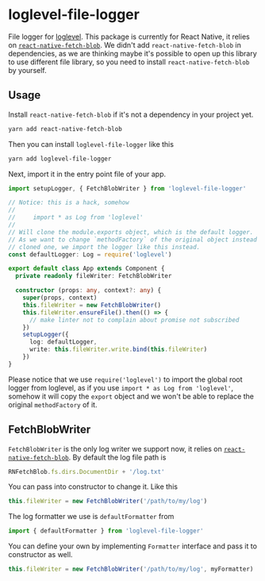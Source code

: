 # loglevel-file-logger
File logger for [loglevel](https://github.com/pimterry/loglevel). This package is currently for React Native, it relies on [`react-native-fetch-blob`](https://github.com/wkh237/react-native-fetch-blob). We didn't add `react-native-fetch-blob` in dependencies, as we are thinking maybe it's possible to open up this library to use different file library, so you need to install `react-native-fetch-blob` by yourself.

## Usage

Install `react-native-fetch-blob` if it's not a dependency in your project yet.

```bash
yarn add react-native-fetch-blob
```

Then you can install `loglevel-file-logger` like this

```bash
yarn add loglevel-file-logger
```

Next, import it in the entry point file of your app.

```typescript
import setupLogger, { FetchBlobWriter } from 'loglevel-file-logger'

// Notice: this is a hack, somehow
//
//     import * as Log from 'loglevel'
//
// Will clone the module.exports object, which is the default logger.
// As we want to change `methodFactory` of the original object instead of
// cloned one, we import the logger like this instead.
const defaultLogger: Log = require('loglevel')

export default class App extends Component {
  private readonly fileWriter: FetchBlobWriter

  constructor (props: any, context?: any) {
    super(props, context)
    this.fileWriter = new FetchBlobWriter()
    this.fileWriter.ensureFile().then(() => {
      // make linter not to complain about promise not subscribed
    })
    setupLogger({
      log: defaultLogger,
      write: this.fileWriter.write.bind(this.fileWriter)
    })
}
```

Please notice that we use `require('loglevel')` to import the global root logger from loglevel, as if you use `import * as Log from 'loglevel'`, somehow it will copy the `export` object and we won't be able to replace the original `methodFactory` of it.

## FetchBlobWriter

`FetchBlobWriter` is the only log writer we support now, it relies on [`react-native-fetch-blob`](https://github.com/wkh237/react-native-fetch-blob). By default the log file path is 

```typescript
RNFetchBlob.fs.dirs.DocumentDir + '/log.txt'
```

You can pass into constructor to change it. Like this

```typescript
this.fileWriter = new FetchBlobWriter('/path/to/my/log')
```

The log formatter we use is `defaultFormatter` from

```typescript
import { defaultFormatter } from 'loglevel-file-logger'
```

You can define your own by implementing `Formatter` interface and pass it to constructor as well.

```typescript
this.fileWriter = new FetchBlobWriter('/path/to/my/log', myFormatter)
```

### 

```

```
